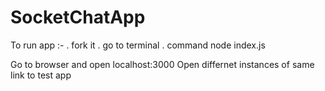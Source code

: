 # SocketChatApp
To run app :-
. fork it
. go to terminal
. command node index.js

Go to browser and open localhost:3000
Open differnet instances of same link to test app

